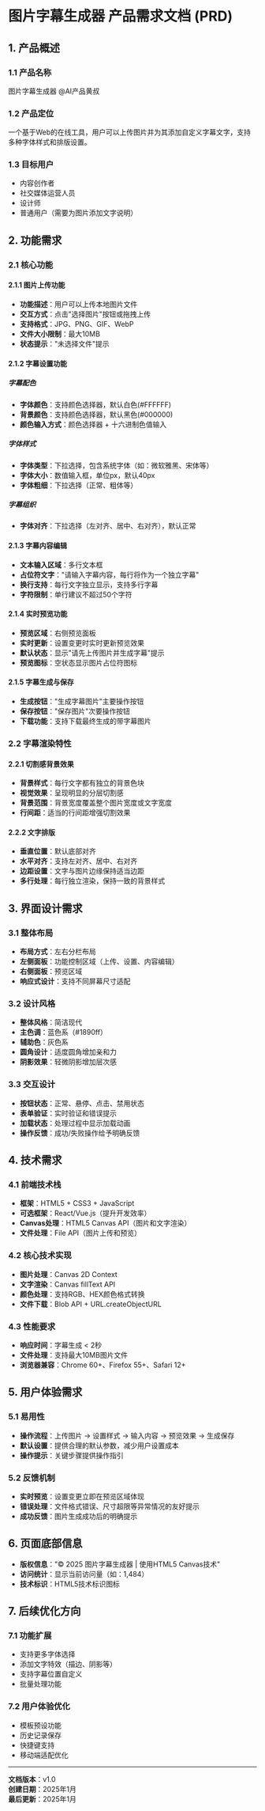 # 图片字幕生成器 产品需求文档 (PRD)

## 1. 产品概述

### 1.1 产品名称
图片字幕生成器 @AI产品黄叔

### 1.2 产品定位
一个基于Web的在线工具，用户可以上传图片并为其添加自定义字幕文字，支持多种字体样式和排版设置。

### 1.3 目标用户
- 内容创作者
- 社交媒体运营人员
- 设计师
- 普通用户（需要为图片添加文字说明）

## 2. 功能需求

### 2.1 核心功能

#### 2.1.1 图片上传功能
- **功能描述**：用户可以上传本地图片文件
- **交互方式**：点击"选择图片"按钮或拖拽上传
- **支持格式**：JPG、PNG、GIF、WebP
- **文件大小限制**：最大10MB
- **状态提示**："未选择文件"提示

#### 2.1.2 字幕设置功能

##### 字幕配色
- **字体颜色**：支持颜色选择器，默认白色(#FFFFFF)
- **背景颜色**：支持颜色选择器，默认黑色(#000000)
- **颜色输入方式**：颜色选择器 + 十六进制色值输入

##### 字体样式
- **字体类型**：下拉选择，包含系统字体（如：微软雅黑、宋体等）
- **字体大小**：数值输入框，单位px，默认40px
- **字体粗细**：下拉选择（正常、粗体等）

##### 字幕组织
- **字体对齐**：下拉选择（左对齐、居中、右对齐），默认正常

#### 2.1.3 字幕内容编辑
- **文本输入区域**：多行文本框
- **占位符文字**："请输入字幕内容，每行将作为一个独立字幕"
- **换行支持**：每行文字独立显示，支持多行字幕
- **字符限制**：单行建议不超过50个字符

#### 2.1.4 实时预览功能
- **预览区域**：右侧预览面板
- **实时更新**：设置变更时实时更新预览效果
- **默认状态**：显示"请先上传图片并生成字幕"提示
- **预览图标**：空状态显示图片占位符图标

#### 2.1.5 字幕生成与保存
- **生成按钮**："生成字幕图片"主要操作按钮
- **保存按钮**："保存图片"次要操作按钮
- **下载功能**：支持下载最终生成的带字幕图片

### 2.2 字幕渲染特性

#### 2.2.1 切割感背景效果
- **背景样式**：每行文字都有独立的背景色块
- **视觉效果**：呈现明显的分层切割感
- **背景范围**：背景宽度覆盖整个图片宽度或文字宽度
- **行间距**：适当的行间距增强切割效果

#### 2.2.2 文字排版
- **垂直位置**：默认底部对齐
- **水平对齐**：支持左对齐、居中、右对齐
- **边距设置**：文字与图片边缘保持适当边距
- **多行处理**：每行独立渲染，保持一致的背景样式

## 3. 界面设计需求

### 3.1 整体布局
- **布局方式**：左右分栏布局
- **左侧面板**：功能控制区域（上传、设置、内容编辑）
- **右侧面板**：预览区域
- **响应式设计**：支持不同屏幕尺寸适配

### 3.2 设计风格
- **整体风格**：简洁现代
- **主色调**：蓝色系（#1890ff）
- **辅助色**：灰色系
- **圆角设计**：适度圆角增加亲和力
- **阴影效果**：轻微阴影增加层次感

### 3.3 交互设计
- **按钮状态**：正常、悬停、点击、禁用状态
- **表单验证**：实时验证和错误提示
- **加载状态**：处理过程中显示加载动画
- **操作反馈**：成功/失败操作给予明确反馈

## 4. 技术需求

### 4.1 前端技术栈
- **框架**：HTML5 + CSS3 + JavaScript
- **可选框架**：React/Vue.js（提升开发效率）
- **Canvas处理**：HTML5 Canvas API（图片和文字渲染）
- **文件处理**：File API（图片上传和预览）

### 4.2 核心技术实现
- **图片处理**：Canvas 2D Context
- **文字渲染**：Canvas fillText API
- **颜色处理**：支持RGB、HEX颜色格式转换
- **文件下载**：Blob API + URL.createObjectURL

### 4.3 性能要求
- **响应时间**：字幕生成 < 2秒
- **文件处理**：支持最大10MB图片文件
- **浏览器兼容**：Chrome 60+、Firefox 55+、Safari 12+

## 5. 用户体验需求

### 5.1 易用性
- **操作流程**：上传图片 → 设置样式 → 输入内容 → 预览效果 → 生成保存
- **默认设置**：提供合理的默认参数，减少用户设置成本
- **操作提示**：关键步骤提供操作指引

### 5.2 反馈机制
- **实时预览**：设置变更立即在预览区域体现
- **错误处理**：文件格式错误、尺寸超限等异常情况的友好提示
- **成功反馈**：图片生成成功后的明确提示

## 6. 页面底部信息
- **版权信息**："© 2025 图片字幕生成器 | 使用HTML5 Canvas技术"
- **访问统计**：显示当前访问量（如：1,484）
- **技术标识**：HTML5技术标识图标

## 7. 后续优化方向

### 7.1 功能扩展
- 支持更多字体选择
- 添加文字特效（描边、阴影等）
- 支持字幕位置自定义
- 批量处理功能

### 7.2 用户体验优化
- 模板预设功能
- 历史记录保存
- 快捷键支持
- 移动端适配优化

---

**文档版本**：v1.0  
**创建日期**：2025年1月  
**最后更新**：2025年1月
